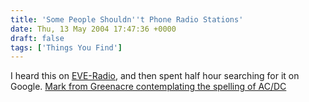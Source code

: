 ```yaml
---
title: 'Some People Shouldn''t Phone Radio Stations'
date: Thu, 13 May 2004 17:47:36 +0000
draft: false
tags: ['Things You Find']
---
```


I heard this on [EVE-Radio](http://www.eve-radio.com/), and then spent half hour searching for it on Google. [Mark from Greenacre contemplating the spelling of AC/DC](/img/archive/2007/08/acdc.WAV "Mark from Greenacre contemplating the spelling of AC/DC")